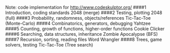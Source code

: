 Note: code implementation for http://www.codeskulptor.org/
####1 		Introduction, coding standards
2048 (merge)
####2 		Testing, plotting
2048 (full)
####3 		Probability, randomness, objects/references
Tic-Tac-Toe (Monte-Carlo)
####4 		Combinatorics, generators, debugging
Yahtzee
####5 		Counting, growth of functions, higher-order functions
Cookie Clicker
####6 		Searching, data structures, inheritance
Zombie Apocalypse (BFS)
####7 		Recursion, sorting, reading files
Word Wrangler
####8 		Trees, game solvers, testing
Tic-Tac-Toe (Tree search)
